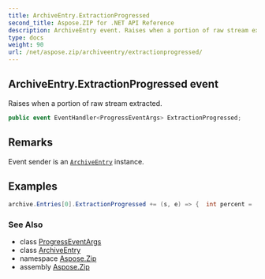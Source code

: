 ```yaml
---
title: ArchiveEntry.ExtractionProgressed
second_title: Aspose.ZIP for .NET API Reference
description: ArchiveEntry event. Raises when a portion of raw stream extracted
type: docs
weight: 90
url: /net/aspose.zip/archiveentry/extractionprogressed/
---
```

## ArchiveEntry.ExtractionProgressed event

Raises when a portion of raw stream extracted.

```csharp
public event EventHandler<ProgressEventArgs> ExtractionProgressed;
```

## Remarks

Event sender is an [`ArchiveEntry`](../) instance.

## Examples

```csharp
archive.Entries[0].ExtractionProgressed += (s, e) => {  int percent = (int)((100 * e.ProceededBytes) / ((ArchiveEntry)s).UncompressedSize); };
```

### See Also

* class [ProgressEventArgs](../../progresseventargs/)
* class [ArchiveEntry](../)
* namespace [Aspose.Zip](../../archiveentry/)
* assembly [Aspose.Zip](../../../)


